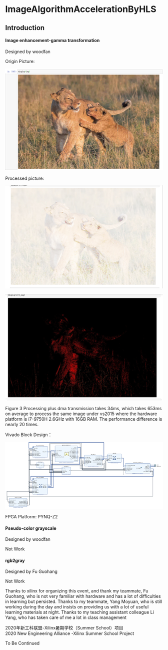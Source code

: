 # ImageAlgorithmAccelerationByHLS

## Introduction

#### Image enhancement-gamma transformation

Designed by woodfan

Origin Picture:

![](https://github.com/maxs-well/ImageAlgorithmAccelerationByHLS/blob/master/image/1.png)

Processed picture:

![](https://github.com/maxs-well/ImageAlgorithmAccelerationByHLS/blob/master/image/2.png)

![](https://github.com/maxs-well/ImageAlgorithmAccelerationByHLS/blob/master/image/3.png)

Figure 3 Processing plus dma transmission takes 34ms, which takes 653ms on average to process the same image under vs2015 where the hardware platform is i7-9750H 2.6GHz with 16GB RAM. The performance difference is nearly 20 times.



Vivado Block Design：

![](https://github.com/maxs-well/ImageAlgorithmAccelerationByHLS/blob/master/image/4.png)



FPGA Platform: PYNQ-Z2



#### Pseudo-color grayscale

Designed by woodfan

Not Work



#### rgb2gray

Designed by Fu Guohang

Not Work



Thanks to xilinx for organizing this event, and thank my teammate, Fu Guohang, who is not very familiar with hardware and has a lot of difficulties in learning but persisted. Thanks to my teammate, Yang Moyuan, who is still working during the day and insists on providing us with a lot of useful learning materials at night. Thanks to my teaching assistant colleague Li Yang, who has taken care of me a lot in class management



2020年新工科联盟-Xilinx暑期学校（Summer School）项目 \
2020 New Engineering Alliance -Xilinx Summer School Project

To Be Continued
